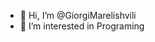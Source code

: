 - 👋 Hi, I’m @GiorgiMarelishvili
- 👀 I’m interested in Programing

<!---
GiorgiMarelishvili/GiorgiMarelishvili is a ✨ special ✨ repository because its `README.md` (this file) appears on your GitHub profile.
You can click the Preview link to take a look at your changes.
--->

